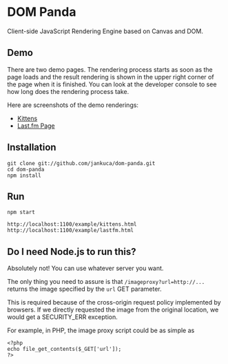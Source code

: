 # DOM Panda

Client-side JavaScript Rendering Engine based on Canvas and DOM.

## Demo

There are two demo pages. The rendering process starts as soon as the page loads and the result rendering is shown in the upper right corner of the page when it is finished. You can look at the developer console to see how long does the rendering process take.

Here are screenshots of the demo renderings:

- [Kittens](https://raw.githubusercontent.com/jankuca/dom-panda/master/example/kittens.png)
- [Last.fm Page](https://raw.githubusercontent.com/jankuca/dom-panda/master/example/lastfm.png)

## Installation ##

    git clone git://github.com/jankuca/dom-panda.git
    cd dom-panda
    npm install

## Run ##

    npm start

    http://localhost:1100/example/kittens.html
    http://localhost:1100/example/lastfm.html

## Do I need Node.js to run this? ##

Absolutely not! You can use whatever server you want.

The only thing you need to assure is that `/imageproxy?url=http://...` returns the image specified by the `url` GET parameter.

This is required because of the cross-origin request policy implemented by browsers. If we directly requested the image from the original location, we would get a SECURITY_ERR exception.

For example, in PHP, the image proxy script could be as simple as

    <?php
    echo file_get_contents($_GET['url']);
    ?>
